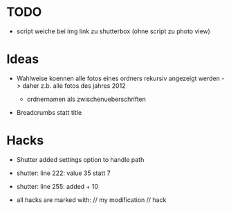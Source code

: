 # TODO
- script weiche bei img link zu shutterbox (ohne script zu photo view)

# Ideas
- Wahlweise koennen alle fotos eines ordners rekursiv angezeigt werden
	-> daher z.b. alle fotos des jahres 2012
	- ordnernamen als zwischenueberschriften
	
- Breadcrumbs statt title

# Hacks
- Shutter added settings option to handle path
- shutter: line 222: value 35 statt 7
- shutter: line 255: added + 10

- all hacks are marked with: // my modification // hack